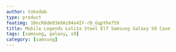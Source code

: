 ```yaml
---
author: tokodab
type: product
featimg: 10ncR8dm93mXAz04o4IY-rD_GqpYhe759
title: Mobile Legends Lolita Steel Elf Samsung Galaxy S9 Case
tags: [samsung, galaxy, s9]
category: [samsung]
---
```

